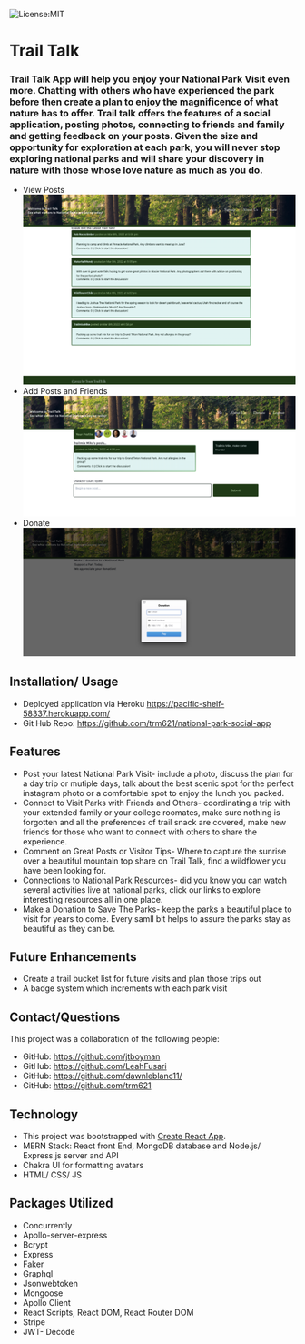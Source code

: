 ![License:MIT](https://img.shields.io/badge/License-MIT-yellow.svg)
# Trail Talk
### Trail Talk App will help you enjoy your National Park Visit even more.  Chatting with others who have experienced the park before then create a plan to enjoy the magnificence of what nature has to offer. Trail talk offers the features of a social application, posting photos, connecting to friends and family and getting feedback on your posts.  Given the size and opportunity for exploration at each park, you will never stop exploring national parks and will share your discovery in nature with those whose love nature as much as you do.  

* View Posts
![screenshot](/server/assets/main.png)
* Add Posts and Friends
![screenshot](/server/assets/profile.png)
* Donate
![screenshot](/server/assets/stripe.png)

## Installation/ Usage
  * Deployed application via Heroku  https://pacific-shelf-58337.herokuapp.com/
  * Git Hub Repo: https://github.com/trm621/national-park-social-app

## Features
 * Post your latest National Park Visit- include a photo, discuss the plan for a day trip or mutiple days, talk about the best scenic spot for the perfect instagram photo or a comfortable spot to enjoy the lunch you packed.  
 * Connect to Visit Parks with Friends and Others- coordinating a trip with your extended family or your college roomates, make sure nothing is forgotten and all the preferences of trail snack are covered, make new friends for those who want to connect with others to share the experience.  
 * Comment on Great Posts or Visitor Tips- Where to capture the sunrise over a beautiful mountain top share on Trail Talk, find a wildflower you have been looking for.
 * Connections to National Park Resources- did you know you can watch several activities live at national parks, click our links to explore interesting resources all in one place.
 * Make a Donation to Save The Parks- keep the parks a beautiful place to visit for years to come.  Every samll bit helps to assure the parks stay as beautiful as they can be.

## Future Enhancements
 * Create a trail bucket list for future visits and plan those trips out
 * A badge system which increments with each park visit

## Contact/Questions
  This project was a collaboration of the following people: 
  * GitHub: https://github.com/jtboyman
  * GitHub: https://github.com/LeahFusari
  * GitHub: https://github.com/dawnleblanc11/
  * GitHub: https://github.com/trm621
  
  

 ## Technology <br> 
  * This project was bootstrapped with [Create React App](https://github.com/facebook/create-react-app).
  * MERN Stack: React front End, MongoDB database and Node.js/ Express.js server and API
  * Chakra UI for formatting avatars 
  * HTML/ CSS/ JS 

## Packages Utilized
 * Concurrently 
 * Apollo-server-express
 * Bcrypt
 * Express
 * Faker
 * Graphql
 * Jsonwebtoken
 * Mongoose
 * Apollo Client
 * React Scripts, React DOM, React Router DOM
 * Stripe
 * JWT- Decode
